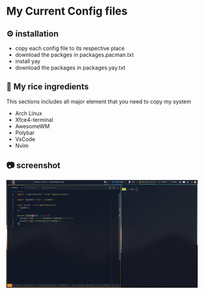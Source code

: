 # My Current Config files
## ⚙️ installation
- copy each config file to its respective place
- download the packges in packages.pacman.txt
- install yay
- download the packages in packages.yay.txt

## 🍚 My rice ingredients
This sections includes all major element that you need to copy my system
- Arch Linux
- Xfce4-terminal
- AwesomeWM
- Polybar
- VsCode
- Nvim

## 📷 screenshot
![screenshot](ss.png)
